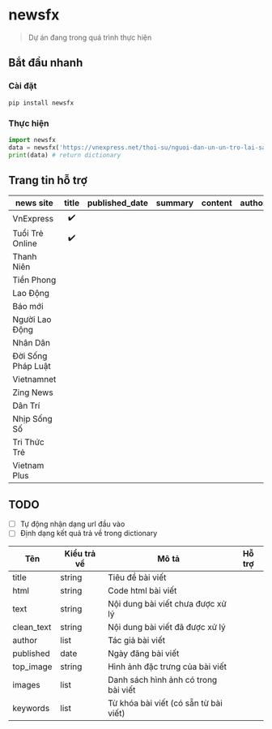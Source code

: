 # newsfx
> Dự án đang trong quá trình thực hiện

## Bắt đầu nhanh
### Cài đặt
```
pip install newsfx
```

### Thực hiện
```python
import newsfx
data = newsfx('https://vnexpress.net/thoi-su/nguoi-dan-un-un-tro-lai-sai-gon-ha-noi-sau-ky-nghi-le-3917122.html')
print(data) # return dictionary
```

## Trang tin hỗ trợ

| news site          | title | published_date | summary | content | author | top_image |
|--------------------|:-----:|----------------|---------|---------|--------|-----------|
| VnExpress          | ✔️   |                |         |         |        |           |
| Tuổi Trẻ Online    | ✔️   |                |         |         |        |           |
| Thanh Niên         |       |                |         |         |        |           |
| Tiền Phong         |       |                |         |         |        |           |
| Lao Động           |       |                |         |         |        |           |
| Báo mới            |       |                |         |         |        |           |
| Người Lao Động     |       |                |         |         |        |           |
| Nhân Dân           |       |                |         |         |        |           |
| Đời Sống Pháp Luật |       |                |         |         |        |           |
| Vietnamnet         |       |                |         |         |        |           |
| Zing News          |       |                |         |         |        |           |
| Dân Trí            |       |                |         |         |        |           |
| Nhịp Sống Số       |       |                |         |         |        |           |
| Tri Thức Trẻ       |       |                |         |         |        |           |
| Vietnam Plus       |       |                |         |         |        |           |


## TODO
- [ ] Tự động nhận dạng url đầu vào
- [ ] Định dạng kết quả trả về trong dictionary

|     Tên    	| Kiểu trả về 	|                 Mô tả                 	| Hỗ trợ 	|
|------------	|-------------	|---------------------------------------	|:------:	|
| title      	|    string   	| Tiêu đề bài viết                      	|        	|
| html       	|    string   	| Code html bài viết                    	|        	|
| text       	|    string   	| Nội dung bài viết chưa được xử lý     	|        	|
| clean_text 	|    string   	| Nội dung bài viết đã được xử lý       	|        	|
| author     	|     list    	| Tác giả bài viết                      	|        	|
| published  	|     date    	| Ngày đăng bài viết                    	|        	|
| top_image  	|    string   	| Hình ảnh đặc trưng của bài viết       	|        	|
| images     	|     list    	| Danh sách hình ảnh có trong bài viết  	|        	|
| keywords   	|     list    	| Từ khóa bài viết (có sẵn từ bài viết) 	|        	|
